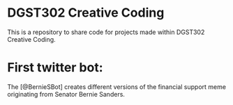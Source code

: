 # DGST302 Creative Coding
This is a repository to share code for projects made within DGST302 Creative Coding.

# First twitter bot:
The [@BernieSBot] creates different versions of the financial support meme originating from Senator Bernie Sanders.
